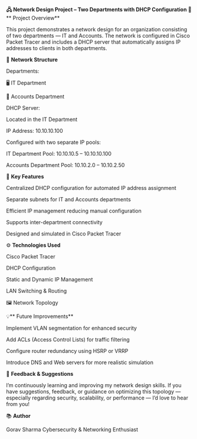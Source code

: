**🖧 Network Design Project – Two Departments with DHCP Configuration**
📘** Project Overview**

This project demonstrates a network design for an organization consisting of two departments — IT and Accounts.
The network is configured in Cisco Packet Tracer and includes a DHCP server that automatically assigns IP addresses to clients in both departments.

🧩 **Network Structure**

Departments:

🖥️ IT Department

💼 Accounts Department

DHCP Server:

Located in the IT Department

IP Address: 10.10.10.100

Configured with two separate IP pools:

IT Department Pool: 10.10.10.5 – 10.10.10.100

Accounts Department Pool: 10.10.2.0 – 10.10.2.50

🧠 **Key Features**

Centralized DHCP configuration for automated IP address assignment

Separate subnets for IT and Accounts departments

Efficient IP management reducing manual configuration

Supports inter-department connectivity

Designed and simulated in Cisco Packet Tracer

⚙️ **Technologies Used**

Cisco Packet Tracer

DHCP Configuration

Static and Dynamic IP Management

LAN Switching & Routing

🖼️ Network Topology

💡** Future Improvements**

Implement VLAN segmentation for enhanced security

Add ACLs (Access Control Lists) for traffic filtering

Configure router redundancy using HSRP or VRRP

Introduce DNS and Web servers for more realistic simulation

🤝 **Feedback & Suggestions**

I’m continuously learning and improving my network design skills.
If you have suggestions, feedback, or guidance on optimizing this topology — especially regarding security, scalability, or performance — I’d love to hear from you!

📚 **Author**

Gorav Sharma
Cybersecurity & Networking Enthusiast
